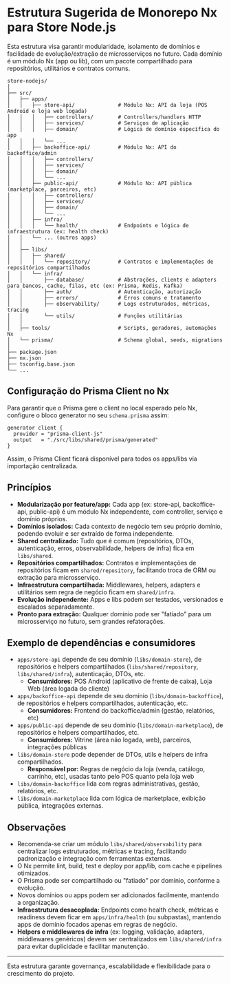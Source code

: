 # Estrutura Sugerida de Monorepo Nx para Store Node.js

Esta estrutura visa garantir modularidade, isolamento de domínios e facilidade de evolução/extração de microsserviços no futuro. Cada domínio é um módulo Nx (app ou lib), com um pacote compartilhado para repositórios, utilitários e contratos comuns.

```
store-nodejs/
│
├── src/
│   ├── apps/
│   │   ├── store-api/              # Módulo Nx: API da loja (POS Android e loja web logada)
│   │   │   ├── controllers/        # Controllers/handlers HTTP
│   │   │   ├── services/           # Serviços de aplicação
│   │   │   ├── domain/             # Lógica de domínio específica do app
│   │   │   └── ...
│   │   ├── backoffice-api/         # Módulo Nx: API do backoffice/admin
│   │   │   ├── controllers/
│   │   │   ├── services/
│   │   │   ├── domain/
│   │   │   └── ...
│   │   ├── public-api/             # Módulo Nx: API pública (marketplace, parceiros, etc)
│   │   │   ├── controllers/
│   │   │   ├── services/
│   │   │   ├── domain/
│   │   │   └── ...
│   │   ├── infra/
│   │   │   └── health/             # Endpoints e lógica de infraestrutura (ex: health check)
│   │   └── ... (outros apps)
│   │
│   ├── libs/
│   │   ├── shared/
│   │   │   └── repository/         # Contratos e implementações de repositórios compartilhados
│   │   └── infra/
│   │       ├── database/           # Abstrações, clients e adapters para bancos, cache, filas, etc (ex: Prisma, Redis, Kafka)
│   │       ├── auth/               # Autenticação, autorização
│   │       ├── errors/             # Erros comuns e tratamento
│   │       ├── observability/      # Logs estruturados, métricas, tracing
│   │       └── utils/              # Funções utilitárias
│   │
│   ├── tools/                      # Scripts, geradores, automações Nx
│   └── prisma/                     # Schema global, seeds, migrations
│
├── package.json
├── nx.json
├── tsconfig.base.json
└── ...
```

## Configuração do Prisma Client no Nx

Para garantir que o Prisma gere o client no local esperado pelo Nx, configure o bloco generator no seu `schema.prisma` assim:

```prisma
generator client {
  provider = "prisma-client-js"
  output   = "./src/libs/shared/prisma/generated"
}
```

Assim, o Prisma Client ficará disponível para todos os apps/libs via importação centralizada.

## Princípios

- **Modularização por feature/app:** Cada app (ex: store-api, backoffice-api, public-api) é um módulo Nx independente, com controller, serviço e domínio próprios.
- **Domínios isolados:** Cada contexto de negócio tem seu próprio domínio, podendo evoluir e ser extraído de forma independente.
- **Shared centralizado:** Tudo que é comum (repositórios, DTOs, autenticação, erros, observabilidade, helpers de infra) fica em `libs/shared`.
- **Repositórios compartilhados:** Contratos e implementações de repositórios ficam em `shared/repository`, facilitando troca de ORM ou extração para microsserviço.
- **Infraestrutura compartilhada:** Middlewares, helpers, adapters e utilitários sem regra de negócio ficam em `shared/infra`.
- **Evolução independente:** Apps e libs podem ser testados, versionados e escalados separadamente.
- **Pronto para extração:** Qualquer domínio pode ser "fatiado" para um microsserviço no futuro, sem grandes refatorações.

## Exemplo de dependências e consumidores

- `apps/store-api` depende de seu domínio (`libs/domain-store`), de repositórios e helpers compartilhados (`libs/shared/repository`, `libs/shared/infra`), autenticação, DTOs, etc.
  - **Consumidores:** POS Android (aplicativo de frente de caixa), Loja Web (área logada do cliente)
- `apps/backoffice-api` depende de seu domínio (`libs/domain-backoffice`), de repositórios e helpers compartilhados, autenticação, etc.
  - **Consumidores:** Frontend do backoffice/admin (gestão, relatórios, etc)
- `apps/public-api` depende de seu domínio (`libs/domain-marketplace`), de repositórios e helpers compartilhados, etc.
  - **Consumidores:** Vitrine (área não logada, web), parceiros, integrações públicas
- `libs/domain-store` pode depender de DTOs, utils e helpers de infra compartilhados.
  - **Responsável por:** Regras de negócio da loja (venda, catálogo, carrinho, etc), usadas tanto pelo POS quanto pela loja web
- `libs/domain-backoffice` lida com regras administrativas, gestão, relatórios, etc.
- `libs/domain-marketplace` lida com lógica de marketplace, exibição pública, integrações externas.

## Observações

- Recomenda-se criar um módulo `libs/shared/observability` para centralizar logs estruturados, métricas e tracing, facilitando padronização e integração com ferramentas externas.
- O Nx permite lint, build, test e deploy por app/lib, com cache e pipelines otimizados.
- O Prisma pode ser compartilhado ou "fatiado" por domínio, conforme a evolução.
- Novos domínios ou apps podem ser adicionados facilmente, mantendo a organização.
- **Infraestrutura desacoplada:** Endpoints como health check, métricas e readiness devem ficar em `apps/infra/health` (ou subpastas), mantendo apps de domínio focados apenas em regras de negócio.
- **Helpers e middlewares de infra** (ex: logging, validação, adapters, middlewares genéricos) devem ser centralizados em `libs/shared/infra` para evitar duplicidade e facilitar manutenção.

---

Esta estrutura garante governança, escalabilidade e flexibilidade para o crescimento do projeto.
